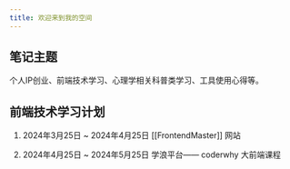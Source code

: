 ```yaml
---
title: 欢迎来到我的空间
---
```


## 笔记主题

个人IP创业、前端技术学习、心理学相关科普类学习、工具使用心得等。

## 前端技术学习计划

1. 2024年3月25日 ~ 2024年4月25日 [[FrontendMaster]] 网站

2. 2024年4月25日 ~ 2024年5月25日 学浪平台—— coderwhy 大前端课程

